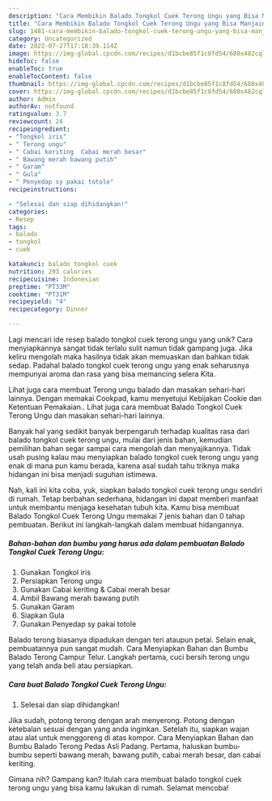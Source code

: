 ```yaml
---
description: "Cara Membikin Balado Tongkol Cuek Terong Ungu yang Bisa Manjain Lidah"
title: "Cara Membikin Balado Tongkol Cuek Terong Ungu yang Bisa Manjain Lidah"
slug: 1481-cara-membikin-balado-tongkol-cuek-terong-ungu-yang-bisa-manjain-lidah
category: Uncategorized
date: 2022-07-27T17:18:39.114Z
image: https://img-global.cpcdn.com/recipes/d1bcbe85f1c8fd54/680x482cq70/balado-tongkol-cuek-terong-ungu-foto-resep-utama.jpg
hideToc: false
enableToc: true
enableTocContent: false
thumbnail: https://img-global.cpcdn.com/recipes/d1bcbe85f1c8fd54/680x482cq70/balado-tongkol-cuek-terong-ungu-foto-resep-utama.jpg
cover: https://img-global.cpcdn.com/recipes/d1bcbe85f1c8fd54/680x482cq70/balado-tongkol-cuek-terong-ungu-foto-resep-utama.jpg
author: Admin
authorAv: notfound
ratingvalue: 3.7
reviewcount: 24
recipeingredient:
- "Tongkol iris"
- " Terong ungu"
- " Cabai keriting  Cabai merah besar"
- " Bawang merah bawang putih"
- " Garam"
- " Gula"
- " Penyedap sy pakai totole"
recipeinstructions:

- "Selesai dan siap dihidangkan!"
categories:
- Resep
tags:
- balado
- tongkol
- cuek

katakunci: balado tongkol cuek 
nutrition: 293 calories
recipecuisine: Indonesian
preptime: "PT33M"
cooktime: "PT31M"
recipeyield: "4"
recipecategory: Dinner

---
```





Lagi mencari ide resep balado tongkol cuek terong ungu yang unik? Cara menyiapkannya sangat tidak terlalu sulit namun tidak gampang juga. Jika keliru mengolah maka hasilnya tidak akan memuaskan dan bahkan tidak sedap. Padahal balado tongkol cuek terong ungu yang enak seharusnya mempunyai aroma dan rasa yang bisa memancing selera Kita.





Lihat juga cara membuat Terong ungu balado dan masakan sehari-hari lainnya. Dengan memakai Cookpad, kamu menyetujui Kebijakan Cookie dan Ketentuan Pemakaian.. Lihat juga cara membuat Balado Tongkol Cuek Terong Ungu dan masakan sehari-hari lainnya.

Banyak hal yang sedikit banyak berpengaruh terhadap kualitas rasa dari balado tongkol cuek terong ungu, mulai dari jenis bahan, kemudian pemilihan bahan segar sampai cara mengolah dan menyajikannya. Tidak usah pusing kalau mau menyiapkan balado tongkol cuek terong ungu yang enak di mana pun kamu berada, karena asal sudah tahu triknya maka hidangan ini bisa menjadi suguhan istimewa.






Nah, kali ini kita coba, yuk, siapkan balado tongkol cuek terong ungu sendiri di rumah. Tetap berbahan sederhana, hidangan ini dapat memberi manfaat untuk membantu menjaga kesehatan tubuh kita. Kamu bisa membuat Balado Tongkol Cuek Terong Ungu memakai 7 jenis bahan dan 0 tahap pembuatan. Berikut ini langkah-langkah dalam membuat hidangannya.

<!--inarticleads1-->

##### Bahan-bahan dan bumbu yang harus ada dalam pembuatan Balado Tongkol Cuek Terong Ungu:

1. Gunakan Tongkol iris
1. Persiapkan  Terong ungu
1. Gunakan  Cabai keriting &amp; Cabai merah besar
1. Ambil  Bawang merah bawang putih
1. Gunakan  Garam
1. Siapkan  Gula
1. Gunakan  Penyedap sy pakai totole


Balado terong biasanya dipadukan dengan teri ataupun petai. Selain enak, pembuatannya pun sangat mudah. Cara Menyiapkan Bahan dan Bumbu Balado Terong Campur Telur. Langkah pertama, cuci bersih terong ungu yang telah anda beli atau persiapkan. 

<!--inarticleads2-->

##### Cara buat Balado Tongkol Cuek Terong Ungu:


1. Selesai dan siap dihidangkan!

Jika sudah, potong terong dengan arah menyerong. Potong dengan ketebalan sesuai dengan yang anda inginkan. Setelah itu, siapkan wajan atau alat untuk menggoreng di atas kompor. Cara Menyiapkan Bahan dan Bumbu Balado Terong Pedas Asli Padang. Pertama, haluskan bumbu-bumbu seperti bawang merah, bawang putih, cabai merah besar, dan cabai keriting. 

Gimana nih? Gampang kan? Itulah cara membuat balado tongkol cuek terong ungu yang bisa kamu lakukan di rumah. Selamat mencoba!
